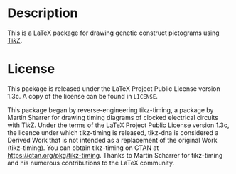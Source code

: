 # Description

This is a LaTeX package for drawing genetic construct pictograms using [Ti*k*Z](https://www.ctan.org/pkg/pgf).

# License

This package is released under the LaTeX Project Public License version
1.3c. A copy of the license can be found in `LICENSE`. 

This package began by reverse-engineering tikz-timing, a package by Martin
Sharrer for drawing timing diagrams of clocked electrical circuits with
Ti*k*Z. Under the terms of the LaTeX Project Public License version 1.3c,
the licence under which tikz-timing is released, tikz-dna is considered
a Derived Work that is not intended as a replacement of the original Work
(tikz-timing). You can obtain tikz-timing on CTAN at <https://ctan.org/pkg/tikz-timing>.
Thanks to Martin Scharrer for tikz-timing and his numerous contributions
to the LaTeX community.
